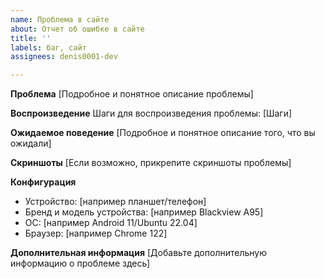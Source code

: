```yaml
---
name: Проблема в сайте
about: Отчет об ошибке в сайте
title: ''
labels: баг, сайт
assignees: denis0001-dev

---
```


**Проблема**
[Подробное и понятное описание проблемы]

**Воспроизведение**
Шаги для воспроизведения проблемы:
[Шаги]

**Ожидаемое поведение**
[Подробное и понятное описание того, что вы ожидали]

**Скриншоты**
[Если возможно, прикрепите скриншоты проблемы]

**Конфигурация**

 - Устройство: [например планшет/телефон]
 - Бренд и модель устройства: [например Blackview A95]
 - ОС: [например Android 11/Ubuntu 22.04]
 - Браузер: [например Chrome 122]

**Дополнительная информация**
[Добавьте дополнительную информацию о проблеме здесь]
